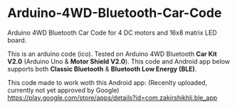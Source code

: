 # Arduino-4WD-Bluetooth-Car-Code
Arduino 4WD Bluetooth Car Code for 4 DC motors and 16x8 matrix LED board.


This is an arduino code (ico). Tested on Arduino 4WD Bluetooth **Car Kit V2.0** (Arduino Uno & **Motor Shield V2.0**).
This code and Android app below supports both **Classic Bluetooth** & **Bluetooth Low Energy (BLE)**.


This code made to work woth this Android app:
(Recenlty uploaded, currently not yet approved by Google)
https://play.google.com/store/apps/details?id=com.zakirshikhli.ble_app
